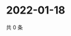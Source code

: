 # 2022-01-18

共 0 条

<!-- BEGIN WEIBO -->
<!-- 最后更新时间 Tue Jan 18 2022 16:12:07 GMT+0800 (China Standard Time) -->

<!-- END WEIBO -->
